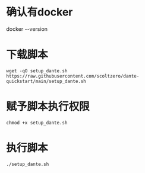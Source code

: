 # 确认有docker
docker --version

# 下载脚本
```
wget -qO setup_dante.sh https://raw.githubusercontent.com/scoltzero/dante-quickstart/main/setup_dante.sh
```

# 赋予脚本执行权限
```
chmod +x setup_dante.sh
```

# 执行脚本
```
./setup_dante.sh
```
